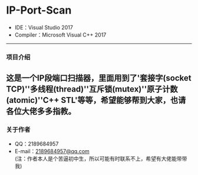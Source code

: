 # IP-Port-Scan
* IDE：Visual Studio 2017<br>
* Compiler：Microsoft Visual C++ 2017<br>
---------
### 项目介绍
  这是一个IP段端口扫描器，里面用到了'套接字(socket TCP)''多线程(thread)''互斥锁(mutex)''原子计数(atomic)''C++ STL'等等，希望能够帮到大家，也请各位大佬多多指教。<br>
---------
### 关于作者
* QQ：2189684957<br>
* E-mail：2189684957@qq.com<br>
(注：作者本人是个苦逼初中生，所以可能有时联系不上，希望有大佬能带带我)
